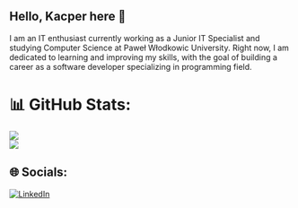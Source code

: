 ## Hello, Kacper here 👋

I am an IT enthusiast currently working as a Junior IT Specialist and studying Computer Science at Paweł Włodkowic University. Right now, I am dedicated to learning and improving my skills, with the goal of building a career as a software developer specializing in programming field.

# 📊 GitHub Stats:
![](https://github-readme-stats.vercel.app/api?username=KacperZurawik&theme=radical&hide_border=false&include_all_commits=true&count_private=true)<br/>
![](https://github-readme-streak-stats.herokuapp.com/?user=KacperZurawik&theme=radical&hide_border=false)<br/>

## 🌐 Socials:
[![LinkedIn](https://img.shields.io/badge/LinkedIn-%230077B5.svg?logo=linkedin&logoColor=white)](https://linkedin.com/in/https://www.linkedin.com/in/kacper-zurawik/) 

<!-- Proudly created with GPRM ( https://gprm.itsvg.in ) -->

<!--
**KacperZurawik/kacperzurawik** is a ✨ _special_ ✨ repository because its `README.md` (this file) appears on your GitHub profile.

Here are some ideas to get you started:

- 🔭 I’m currently working on ...
- 🌱 I’m currently learning ...
- 👯 I’m looking to collaborate on ...
- 🤔 I’m looking for help with ...
- 💬 Ask me about ...
- 📫 How to reach me: ...
- 😄 Pronouns: ...
- ⚡ Fun fact: ...
-->
